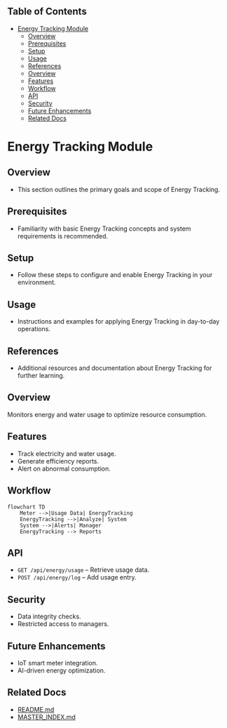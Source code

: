 <!-- START doctoc generated TOC please keep comment here to allow auto update -->
<!-- DON'T EDIT THIS SECTION, INSTEAD RE-RUN doctoc TO UPDATE -->
## Table of Contents

- [Energy Tracking Module](#energy-tracking-module)
  - [Overview](#overview)
  - [Prerequisites](#prerequisites)
  - [Setup](#setup)
  - [Usage](#usage)
  - [References](#references)
  - [Overview](#overview-1)
  - [Features](#features)
  - [Workflow](#workflow)
  - [API](#api)
  - [Security](#security)
  - [Future Enhancements](#future-enhancements)
  - [Related Docs](#related-docs)

<!-- END doctoc generated TOC please keep comment here to allow auto update -->

# Energy Tracking Module

## Overview
- This section outlines the primary goals and scope of Energy Tracking.

## Prerequisites
- Familiarity with basic Energy Tracking concepts and system requirements is recommended.

## Setup
- Follow these steps to configure and enable Energy Tracking in your environment.

## Usage
- Instructions and examples for applying Energy Tracking in day-to-day operations.

## References
- Additional resources and documentation about Energy Tracking for further learning.


## Overview
Monitors energy and water usage to optimize resource consumption.

## Features
- Track electricity and water usage.  
- Generate efficiency reports.  
- Alert on abnormal consumption.  

## Workflow
```mermaid
flowchart TD
    Meter -->|Usage Data| EnergyTracking
    EnergyTracking -->|Analyze| System
    System -->|Alerts| Manager
    EnergyTracking --> Reports
```

## API
- `GET /api/energy/usage` – Retrieve usage data.  
- `POST /api/energy/log` – Add usage entry.  

## Security
- Data integrity checks.  
- Restricted access to managers.  

## Future Enhancements
- IoT smart meter integration.  
- AI-driven energy optimization.

## Related Docs
- [README.md](README.md)
- [MASTER_INDEX.md](MASTER_INDEX.md)

